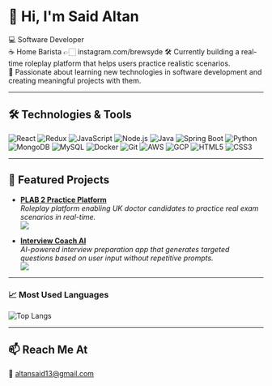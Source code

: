 # 👋 Hi, I'm Said Altan  

💻 Software Developer  
☕️ Home Barista  👉🏻 instagram.com/brewsyde
🛠️ Currently building a real-time roleplay platform that helps users practice realistic scenarios.  
🚀 Passionate about learning new technologies in software development and creating meaningful projects with them.  

---

## 🛠️ Technologies & Tools  

![React](https://img.shields.io/badge/React-20232A?style=for-the-badge&logo=react&logoColor=61DAFB)
![Redux](https://img.shields.io/badge/Redux-764ABC?style=for-the-badge&logo=redux&logoColor=white)
![JavaScript](https://img.shields.io/badge/JavaScript-F7DF1E?style=for-the-badge&logo=javascript&logoColor=black)
![Node.js](https://img.shields.io/badge/Node.js-339933?style=for-the-badge&logo=node.js&logoColor=white)
![Java](https://img.shields.io/badge/Java-007396?style=for-the-badge&logo=java&logoColor=white)
![Spring Boot](https://img.shields.io/badge/Spring%20Boot-6DB33F?style=for-the-badge&logo=springboot&logoColor=white)
![Python](https://img.shields.io/badge/Python-3776AB?style=for-the-badge&logo=python&logoColor=white)
![MongoDB](https://img.shields.io/badge/MongoDB-4EA94B?style=for-the-badge&logo=mongodb&logoColor=white)
![MySQL](https://img.shields.io/badge/MySQL-4479A1?style=for-the-badge&logo=mysql&logoColor=white)
![Docker](https://img.shields.io/badge/Docker-2496ED?style=for-the-badge&logo=docker&logoColor=white)
![Git](https://img.shields.io/badge/Git-F05032?style=for-the-badge&logo=git&logoColor=white)
![AWS](https://img.shields.io/badge/AWS-232F3E?style=for-the-badge&logo=amazon-aws&logoColor=white)
![GCP](https://img.shields.io/badge/GCP-4285F4?style=for-the-badge&logo=google-cloud&logoColor=white)
![HTML5](https://img.shields.io/badge/HTML5-E34F26?style=for-the-badge&logo=html5&logoColor=white)
![CSS3](https://img.shields.io/badge/CSS3-1572B6?style=for-the-badge&logo=css3&logoColor=white)

---

## 🚀 Featured Projects  

- [**PLAB 2 Practice Platform**](https://github.com/altansaid/plab2projectnew)  
  *Roleplay platform enabling UK doctor candidates to practice real exam scenarios in real-time.*  
  <a href="https://www.plab2practice.com" target="_blank">
    <img src="https://img.shields.io/badge/🌐 Live_Demo-Visit-blue?style=for-the-badge" />
  </a>  

- [**Interview Coach AI**](https://github.com/altansaid/interviewcoach-ai)  
  *AI-powered interview preparation app that generates targeted questions based on user input without repetitive prompts.*  
  <a href="https://interviewcoach-ai.vercel.app/" target="_blank">
    <img src="https://img.shields.io/badge/🌐 Live_Demo-Visit-green?style=for-the-badge" />
  </a>  


---

### 📈 Most Used Languages  
![Top Langs](https://github-readme-stats.vercel.app/api/top-langs/?username=altansaid&layout=compact&theme=radical) 

---
## 📫 Reach Me At  
📧 altansaid13@gmail.com  




<!--
**altansaid/altansaid** is a ✨ _special_ ✨ repository because its `README.md` (this file) appears on your GitHub profile.

Here are some ideas to get you started:

- 🔭 I’m currently working on ...
- 🌱 I’m currently learning ...
- 👯 I’m looking to collaborate on ...
- 🤔 I’m looking for help with ...
- 💬 Ask me about ...
- 📫 How to reach me: ...
- 😄 Pronouns: ...
- ⚡ Fun fact: ...
-->
